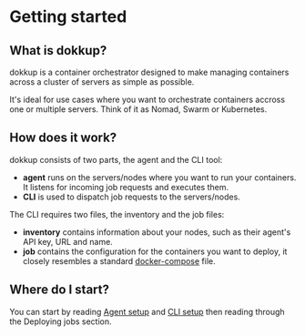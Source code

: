 # Getting started

## What is dokkup?
dokkup is a container orchestrator designed to make managing containers across a cluster of servers as simple as possible.

It's ideal for use cases where you want to orchestrate containers accross one or multiple servers. Think of it as Nomad, Swarm or Kubernetes.

## How does it work?
dokkup consists of two parts, the agent and the CLI tool:

- **agent** runs on the servers/nodes where you want to run your containers. It listens for incoming job requests and executes them.
- **CLI** is used to dispatch job requests to the servers/nodes.

The CLI requires two files, the inventory and the job files:

- **inventory** contains information about your nodes, such as their agent's API key, URL and name.
- **job** contains the configuration for the containers you want to deploy, it closely resembles a standard [docker-compose](https://docs.docker.com/compose) file.

## Where do I start?
You can start by reading [Agent setup](agent-setup.md) and [CLI setup](cli-setup.md) then reading through the Deploying jobs section.
